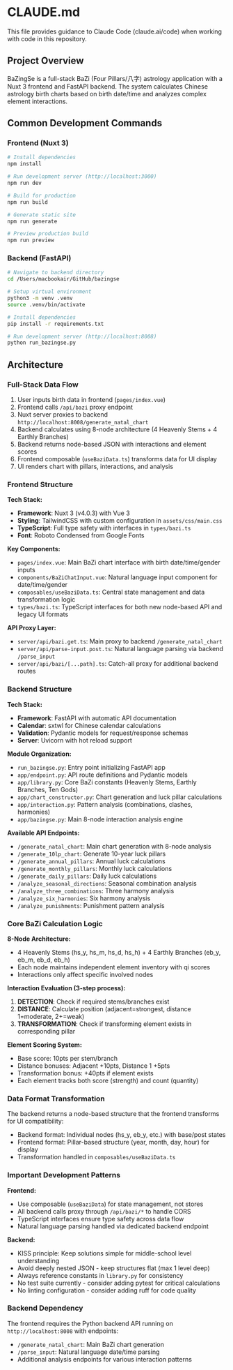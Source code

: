 # CLAUDE.md

This file provides guidance to Claude Code (claude.ai/code) when working with code in this repository.

## Project Overview

BaZingSe is a full-stack BaZi (Four Pillars/八字) astrology application with a Nuxt 3 frontend and FastAPI backend. The system calculates Chinese astrology birth charts based on birth date/time and analyzes complex element interactions.

## Common Development Commands

### Frontend (Nuxt 3)
```bash
# Install dependencies
npm install

# Run development server (http://localhost:3000)
npm run dev

# Build for production
npm run build

# Generate static site
npm run generate

# Preview production build
npm run preview
```

### Backend (FastAPI)
```bash
# Navigate to backend directory
cd /Users/macbookair/GitHub/bazingse

# Setup virtual environment
python3 -m venv .venv
source .venv/bin/activate

# Install dependencies
pip install -r requirements.txt

# Run development server (http://localhost:8008)
python run_bazingse.py
```

## Architecture

### Full-Stack Data Flow
1. User inputs birth data in frontend (`pages/index.vue`)
2. Frontend calls `/api/bazi` proxy endpoint
3. Nuxt server proxies to backend `http://localhost:8008/generate_natal_chart`
4. Backend calculates using 8-node architecture (4 Heavenly Stems + 4 Earthly Branches)
5. Backend returns node-based JSON with interactions and element scores
6. Frontend composable (`useBaziData.ts`) transforms data for UI display
7. UI renders chart with pillars, interactions, and analysis

### Frontend Structure

**Tech Stack:**
- **Framework**: Nuxt 3 (v4.0.3) with Vue 3
- **Styling**: TailwindCSS with custom configuration in `assets/css/main.css`
- **TypeScript**: Full type safety with interfaces in `types/bazi.ts`
- **Font**: Roboto Condensed from Google Fonts

**Key Components:**
- `pages/index.vue`: Main BaZi chart interface with birth date/time/gender inputs
- `components/BaZiChatInput.vue`: Natural language input component for date/time/gender
- `composables/useBaziData.ts`: Central state management and data transformation logic
- `types/bazi.ts`: TypeScript interfaces for both new node-based API and legacy UI formats

**API Proxy Layer:**
- `server/api/bazi.get.ts`: Main proxy to backend `/generate_natal_chart`
- `server/api/parse-input.post.ts`: Natural language parsing via backend `/parse_input`
- `server/api/bazi/[...path].ts`: Catch-all proxy for additional backend routes

### Backend Structure

**Tech Stack:**
- **Framework**: FastAPI with automatic API documentation
- **Calendar**: sxtwl for Chinese calendar calculations
- **Validation**: Pydantic models for request/response schemas
- **Server**: Uvicorn with hot reload support

**Module Organization:**
- `run_bazingse.py`: Entry point initializing FastAPI app
- `app/endpoint.py`: API route definitions and Pydantic models
- `app/library.py`: Core BaZi constants (Heavenly Stems, Earthly Branches, Ten Gods)
- `app/chart_constructor.py`: Chart generation and luck pillar calculations
- `app/interaction.py`: Pattern analysis (combinations, clashes, harmonies)
- `app/bazingse.py`: Main 8-node interaction analysis engine

**Available API Endpoints:**
- `/generate_natal_chart`: Main chart generation with 8-node analysis
- `/generate_10lp_chart`: Generate 10-year luck pillars
- `/generate_annual_pillars`: Annual luck calculations
- `/generate_monthly_pillars`: Monthly luck calculations
- `/generate_daily_pillars`: Daily luck calculations
- `/analyze_seasonal_directions`: Seasonal combination analysis
- `/analyze_three_combinations`: Three harmony analysis
- `/analyze_six_harmonies`: Six harmony analysis
- `/analyze_punishments`: Punishment pattern analysis

### Core BaZi Calculation Logic

**8-Node Architecture:**
- 4 Heavenly Stems (hs_y, hs_m, hs_d, hs_h) + 4 Earthly Branches (eb_y, eb_m, eb_d, eb_h)
- Each node maintains independent element inventory with qi scores
- Interactions only affect specific involved nodes

**Interaction Evaluation (3-step process):**
1. **DETECTION**: Check if required stems/branches exist
2. **DISTANCE**: Calculate position (adjacent=strongest, distance 1=moderate, 2+=weak)
3. **TRANSFORMATION**: Check if transforming element exists in corresponding pillar

**Element Scoring System:**
- Base score: 10pts per stem/branch
- Distance bonuses: Adjacent +10pts, Distance 1 +5pts
- Transformation bonus: +40pts if element exists
- Each element tracks both score (strength) and count (quantity)

### Data Format Transformation

The backend returns a node-based structure that the frontend transforms for UI compatibility:
- Backend format: Individual nodes (hs_y, eb_y, etc.) with base/post states
- Frontend format: Pillar-based structure (year, month, day, hour) for display
- Transformation handled in `composables/useBaziData.ts`

### Important Development Patterns

**Frontend:**
- Use composable (`useBaziData`) for state management, not stores
- All backend calls proxy through `/api/bazi/*` to handle CORS
- TypeScript interfaces ensure type safety across data flow
- Natural language parsing handled via dedicated backend endpoint

**Backend:**
- KISS principle: Keep solutions simple for middle-school level understanding
- Avoid deeply nested JSON - keep structures flat (max 1 level deep)
- Always reference constants in `library.py` for consistency
- No test suite currently - consider adding pytest for critical calculations
- No linting configuration - consider adding ruff for code quality

### Backend Dependency
The frontend requires the Python backend API running on `http://localhost:8008` with endpoints:
- `/generate_natal_chart`: Main BaZi chart generation
- `/parse_input`: Natural language date/time parsing
- Additional analysis endpoints for various interaction patterns